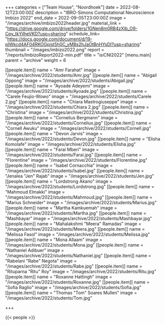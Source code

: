 +++
categories = ["Team House", "Noordhoek"]
date = 2022-08-12T23:00:00Z
description = "IBRO-Simons Computational Neuroscience Imbizo 2022"
end_date = 2022-09-05T23:00:00Z
image = "/images/archive/imbizo2022header.jpg"
material_link = "https://drive.google.com/drive/folders/1GNen8m0RB4zXib_O9-Cpy_tkYilheVKD?usp=sharing"
schedule_link= "https://docs.google.com/document/d/19-pIWkcd4AF04RKOGpist5h0C_vMBs2hJaOtBnHYsDI?usp=sharing"
thumbnail = "/images/imbizo2022.png"
report = "/reports/ImbizoReport2022-min.pdf"
title = "isiCNI2022"
[menu.main]
parent = "archive"
weight = 6

[[people.item]]
name = "Amr Farahat"
image = "/images/archive/2022/students/Amr.jpg"
[[people.item]]
name = "Abigail Oppong"
image = "/images/archive/2022/students/Abigail.jpg"
[[people.item]]
name = "Ayoade Adeyemi"
image = "/images/archive/2022/students/Ayoade.jpg"
[[people.item]]
name = "Carele Feujio-Wowo"
image = "/images/archive/2022/students/Carele 2.jpg"
[[people.item]]
name = "Chiara Mastrogiuseppe"
image = "/images/archive/2022/students/Chiara 2.jpg"
[[people.item]]
name = "Christina"
image = "/images/archive/2022/students/Christina.jpg"
[[people.item]]
name = "Cornelius Bergmann"
image = "/images/archive/2022/students/Cornelius.jpg"
[[people.item]]
name = "Cornell Awuku"
image = "/images/archive/2022/students/Cornell.jpg"
[[people.item]]
name = "Devon Jarvis"
image = "/images/archive/2022/students/Devon.jpg"
[[people.item]]
name = "Elisha Komolafe"
image = "/images/archive/2022/students/Elisha.jpg"
[[people.item]]
name = "Farai Mberi"
image = "/images/archive/2022/students/Farai.jpg"
[[people.item]]
name = "Florentine"
image = "/images/archive/2022/students/Florentine.jpg"
[[people.item]]
name = "Isabel Cornacchia"
image = "/images/archive/2022/students/Isabel.jpg"
[[people.item]]
name = "Jenalea \"Jen\" Rajab"
image = "/images/archive/2022/students/Jen.jpg"
[[people.item]]
name = "Lordstrong Akano"
image = "/images/archive/2022/students/Lordstrong.jpg"
[[people.item]]
name = "Mahmoud Elmakki"
image = "/images/archive/2022/students/Mahmoud.jpg"
[[people.item]]
name = "Marius Schneider"
image = "/images/archive/2022/students/Marius.jpg"
[[people.item]]
name = "Martha Kamkuemah"
image = "/images/archive/2022/students/Martha.jpg"
[[people.item]]
name = "Mashbayar"
image = "/images/archive/2022/students/Mashbayar.jpg"
[[people.item]]
name = "Mahalakshmi \"Meera\" Ramadas"
image = "/images/archive/2022/students/Meera.jpg"
[[people.item]]
name = "Melissa Fasol"
image = "/images/archive/2022/students/Melissa.jpg"
[[people.item]]
name = "Mona Allaam"
image = "/images/archive/2022/students/Mona.jpg"
[[people.item]]
name = "Nathaniel Adibuer"
image = "/images/archive/2022/students/Nathaniel.jpg"
[[people.item]]
name = "Rabelani \"Rabe\" Negota"
image = "/images/archive/2022/students/Rabe.jpg"
[[people.item]]
name = "Rituparna \"Ritu\" Roy"
image = "/images/archive/2022/students/Ritu.jpg"
[[people.item]]
name = "Roxanne Hattingh"
image = "/images/archive/2022/students/Roxanne.jpg"
[[people.item]]
name = "Sofia Raglio"
image = "/images/archive/2022/students/Sofia.jpg"
[[people.item]]
name = "Thomas \"Tom\" Soares Mullen"
image = "/images/archive/2022/students/Tom.jpg"

+++

<!--more-->
{{< people >}}